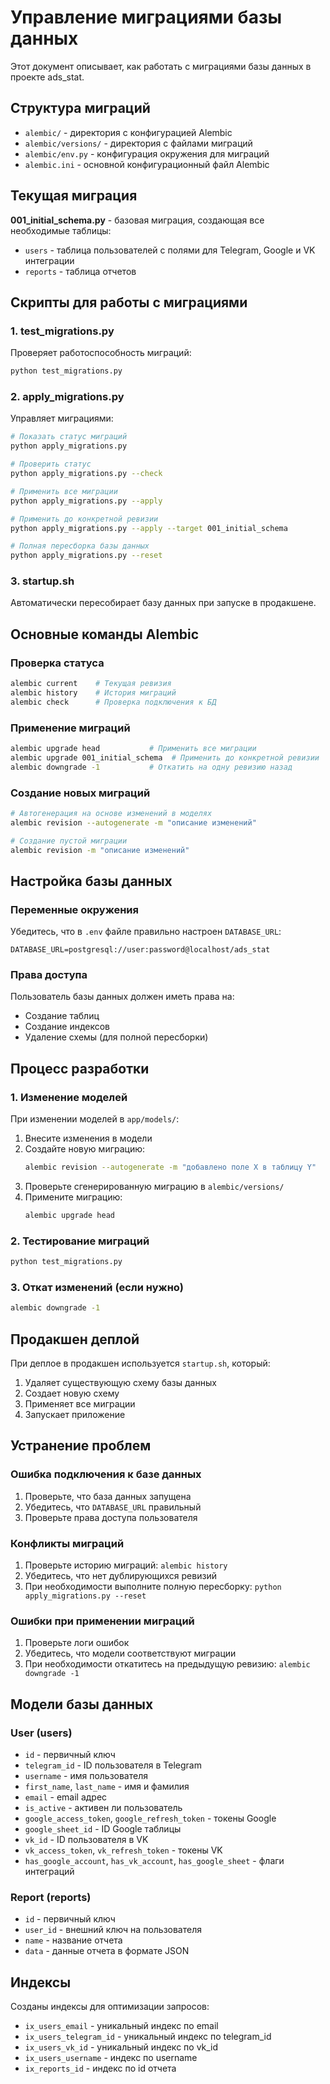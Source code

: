 # Управление миграциями базы данных

Этот документ описывает, как работать с миграциями базы данных в проекте ads_stat.

## Структура миграций

- `alembic/` - директория с конфигурацией Alembic
- `alembic/versions/` - директория с файлами миграций
- `alembic/env.py` - конфигурация окружения для миграций
- `alembic.ini` - основной конфигурационный файл Alembic

## Текущая миграция

**001_initial_schema.py** - базовая миграция, создающая все необходимые таблицы:
- `users` - таблица пользователей с полями для Telegram, Google и VK интеграции
- `reports` - таблица отчетов

## Скрипты для работы с миграциями

### 1. test_migrations.py
Проверяет работоспособность миграций:
```bash
python test_migrations.py
```

### 2. apply_migrations.py
Управляет миграциями:
```bash
# Показать статус миграций
python apply_migrations.py

# Проверить статус
python apply_migrations.py --check

# Применить все миграции
python apply_migrations.py --apply

# Применить до конкретной ревизии
python apply_migrations.py --apply --target 001_initial_schema

# Полная пересборка базы данных
python apply_migrations.py --reset
```

### 3. startup.sh
Автоматически пересобирает базу данных при запуске в продакшене.

## Основные команды Alembic

### Проверка статуса
```bash
alembic current    # Текущая ревизия
alembic history    # История миграций
alembic check      # Проверка подключения к БД
```

### Применение миграций
```bash
alembic upgrade head           # Применить все миграции
alembic upgrade 001_initial_schema  # Применить до конкретной ревизии
alembic downgrade -1           # Откатить на одну ревизию назад
```

### Создание новых миграций
```bash
# Автогенерация на основе изменений в моделях
alembic revision --autogenerate -m "описание изменений"

# Создание пустой миграции
alembic revision -m "описание изменений"
```

## Настройка базы данных

### Переменные окружения
Убедитесь, что в `.env` файле правильно настроен `DATABASE_URL`:
```
DATABASE_URL=postgresql://user:password@localhost/ads_stat
```

### Права доступа
Пользователь базы данных должен иметь права на:
- Создание таблиц
- Создание индексов
- Удаление схемы (для полной пересборки)

## Процесс разработки

### 1. Изменение моделей
При изменении моделей в `app/models/`:

1. Внесите изменения в модели
2. Создайте новую миграцию:
   ```bash
   alembic revision --autogenerate -m "добавлено поле X в таблицу Y"
   ```
3. Проверьте сгенерированную миграцию в `alembic/versions/`
4. Примените миграцию:
   ```bash
   alembic upgrade head
   ```

### 2. Тестирование миграций
```bash
python test_migrations.py
```

### 3. Откат изменений (если нужно)
```bash
alembic downgrade -1
```

## Продакшен деплой

При деплое в продакшен используется `startup.sh`, который:
1. Удаляет существующую схему базы данных
2. Создает новую схему
3. Применяет все миграции
4. Запускает приложение

## Устранение проблем

### Ошибка подключения к базе данных
1. Проверьте, что база данных запущена
2. Убедитесь, что `DATABASE_URL` правильный
3. Проверьте права доступа пользователя

### Конфликты миграций
1. Проверьте историю миграций: `alembic history`
2. Убедитесь, что нет дублирующихся ревизий
3. При необходимости выполните полную пересборку: `python apply_migrations.py --reset`

### Ошибки при применении миграций
1. Проверьте логи ошибок
2. Убедитесь, что модели соответствуют миграции
3. При необходимости откатитесь на предыдущую ревизию: `alembic downgrade -1`

## Модели базы данных

### User (users)
- `id` - первичный ключ
- `telegram_id` - ID пользователя в Telegram
- `username` - имя пользователя
- `first_name`, `last_name` - имя и фамилия
- `email` - email адрес
- `is_active` - активен ли пользователь
- `google_access_token`, `google_refresh_token` - токены Google
- `google_sheet_id` - ID Google таблицы
- `vk_id` - ID пользователя в VK
- `vk_access_token`, `vk_refresh_token` - токены VK
- `has_google_account`, `has_vk_account`, `has_google_sheet` - флаги интеграций

### Report (reports)
- `id` - первичный ключ
- `user_id` - внешний ключ на пользователя
- `name` - название отчета
- `data` - данные отчета в формате JSON

## Индексы

Созданы индексы для оптимизации запросов:
- `ix_users_email` - уникальный индекс по email
- `ix_users_telegram_id` - уникальный индекс по telegram_id
- `ix_users_vk_id` - уникальный индекс по vk_id
- `ix_users_username` - индекс по username
- `ix_reports_id` - индекс по id отчета 